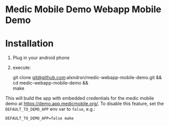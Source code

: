 Medic Mobile Demo Webapp Mobile Demo
====================================

# Installation

1. Plug in your android phone
2. execute:

	git clone git@github.com:alxndrsn/medic-webapp-mobile-demo.git && \
	cd medic-webapp-mobile-demo && \
	make

This will build the app with embedded credentials for the medic mobile demo at https://demo.app.medicmobile.org/.  To disable this feature, set the `DEFAULT_TO_DEMO_APP` env var to `false`, e.g.:

	DEFAULT_TO_DEMO_APP=false make
